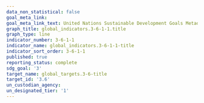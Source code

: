 ```yaml
---
data_non_statistical: false
goal_meta_link: 
goal_meta_link_text: United Nations Sustainable Development Goals Metadata
graph_title: global_indicators.3-6-1-1.title
graph_type: line
indicator_number: 3-6-1-1
indicator_name: global_indicators.3-6-1-1-title
indicator_sort_order: 3-6-1-1
published: true
reporting_status: complete
sdg_goal: '3'
target_name: global_targets.3-6-title
target_id: '3.6'
un_custodian_agency: 
un_designated_tier: '1'
---
```

